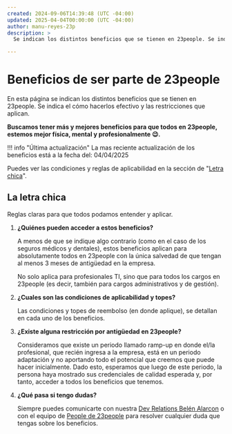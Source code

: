 ```yaml
---
created: 2024-09-06T14:39:48 (UTC -04:00)
updated: 2025-04-04T00:00:00 (UTC -04:00)
author: manu-reyes-23p
description: >
  Se indican los distintos beneficios que se tienen en 23people. Se indica el cómo hacerlos efectivo y las restricciones que aplican.

---
```


# Beneficios de ser parte de 23people

En esta página se indican los distintos beneficios que se tienen en 23people. Se indica el cómo hacerlos efectivo y las restricciones que aplican.

**Buscamos tener más y mejores beneficios para que todos en 23people, estemos mejor física, mental y profesionalmente 😉.**

!!! info "Última actualización"
    La mas reciente actualización de los beneficios está a la fecha del: 04/04/2025

Puedes ver las condiciones y reglas de aplicabilidad en la sección de "[Letra chica](#la-letra-chica)".

## La letra chica

Reglas claras para que todos podamos entender y aplicar.

1. **¿Quiénes pueden acceder a estos beneficios?**

    A menos de que se indique algo contrario (como en el caso de los seguros médicos y dentales), estos beneficios aplican para absolutamente todos en 23people con la única salvedad de que tengan al menos 3 meses de antigüedad en la empresa.

    No solo aplica para profesionales TI, sino que para todos los cargos en 23people (es decir, también para cargos administrativos y de gestión).

2. **¿Cuales son las condiciones de aplicabilidad y topes?**

    Las condiciones y topes de reembolso (en donde aplique), se detallan en cada uno de los beneficios.

3. **¿Existe alguna restricción por antigüedad en 23people?**

    Consideramos que existe un periodo llamado ramp-up en donde el/la profesional, que recién ingresa a la empresa, está en un periodo adaptación y no aportando todo el potencial que creemos que puede hacer inicialmente. Dado esto, esperamos que luego de este periodo, la persona haya mostrado sus credenciales de calidad esperada y, por tanto, acceder a todos los beneficios que tenemos.

4. **¿Qué pasa si tengo dudas?**

    Siempre puedes comunicarte con nuestra [Dev Relations Belén Alarcon](mailto:belen.alarconm@23people.io) o con el equipo de [People de 23people](mailto:people@23people.io) para resolver cualquier duda que tengas sobre los beneficios.

